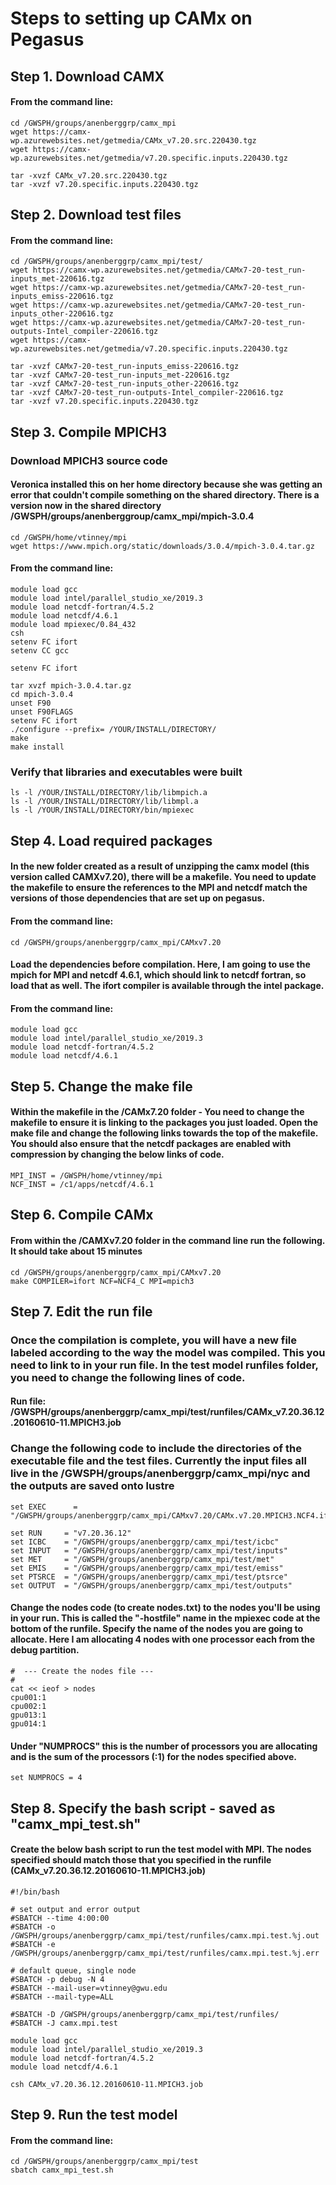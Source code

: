 # Steps to setting up CAMx on Pegasus							#

## Step 1. Download CAMX

#### From the command line:
	cd /GWSPH/groups/anenberggrp/camx_mpi
	wget https://camx-wp.azurewebsites.net/getmedia/CAMx_v7.20.src.220430.tgz
	wget https://camx-wp.azurewebsites.net/getmedia/v7.20.specific.inputs.220430.tgz

	tar -xvzf CAMx_v7.20.src.220430.tgz
	tar -xvzf v7.20.specific.inputs.220430.tgz

## Step 2. Download test files

#### From the command line:
	cd /GWSPH/groups/anenberggrp/camx_mpi/test/
	wget https://camx-wp.azurewebsites.net/getmedia/CAMx7-20-test_run-inputs_met-220616.tgz
	wget https://camx-wp.azurewebsites.net/getmedia/CAMx7-20-test_run-inputs_emiss-220616.tgz
	wget https://camx-wp.azurewebsites.net/getmedia/CAMx7-20-test_run-inputs_other-220616.tgz
	wget https://camx-wp.azurewebsites.net/getmedia/CAMx7-20-test_run-outputs-Intel_compiler-220616.tgz
	wget https://camx-wp.azurewebsites.net/getmedia/v7.20.specific.inputs.220430.tgz

	tar -xvzf CAMx7-20-test_run-inputs_emiss-220616.tgz
	tar -xvzf CAMx7-20-test_run-inputs_met-220616.tgz
	tar -xvzf CAMx7-20-test_run-inputs_other-220616.tgz
	tar -xvzf CAMx7-20-test_run-outputs-Intel_compiler-220616.tgz
	tar -xvzf v7.20.specific.inputs.220430.tgz

## Step 3. Compile MPICH3

### Download MPICH3 source code 

#### Veronica installed this on her home directory because she was getting an error that couldn't compile something on the shared directory. There is a version now in the shared directory /GWSPH/groups/anenberggroup/camx_mpi/mpich-3.0.4

	cd /GWSPH/home/vtinney/mpi
	wget https://www.mpich.org/static/downloads/3.0.4/mpich-3.0.4.tar.gz

#### From the command line:
	module load gcc
	module load intel/parallel_studio_xe/2019.3
	module load netcdf-fortran/4.5.2
	module load netcdf/4.6.1
	module load mpiexec/0.84_432
	csh
	setenv FC ifort
	setenv CC gcc

	setenv FC ifort
	
	tar xvzf mpich-3.0.4.tar.gz
	cd mpich-3.0.4
	unset F90
	unset F90FLAGS
	setenv FC ifort
	./configure --prefix= /YOUR/INSTALL/DIRECTORY/
	make
	make install

### Verify that libraries and executables were built

	ls -l /YOUR/INSTALL/DIRECTORY/lib/libmpich.a
	ls -l /YOUR/INSTALL/DIRECTORY/lib/libmpl.a
	ls -l /YOUR/INSTALL/DIRECTORY/bin/mpiexec


## Step 4. Load required packages

#### In the new folder created as a result of unzipping the camx model (this version called CAMXv7.20), there will be a makefile. You need to update the makefile to ensure the references to the MPI and netcdf match the versions of those dependencies that are set up on pegasus. 

#### From the command line:
	cd /GWSPH/groups/anenberggrp/camx_mpi/CAMxv7.20

#### Load the dependencies before compilation. Here, I am going to use the mpich for MPI and netcdf 4.6.1, which should link to netcdf fortran, so load that as well. The ifort compiler is available through the intel package.

#### From the command line:
	module load gcc
	module load intel/parallel_studio_xe/2019.3
	module load netcdf-fortran/4.5.2
	module load netcdf/4.6.1


## Step 5. Change the make file

#### Within the makefile in the /CAMx7.20 folder - You need to change the makefile to ensure it is linking to the packages you just loaded. Open the make file and change the following links towards the top of the makefile. You should also ensure that the netcdf packages are enabled with compression by changing the below links of code.

	MPI_INST = /GWSPH/home/vtinney/mpi
	NCF_INST = /c1/apps/netcdf/4.6.1

## Step 6. Compile CAMx
#### From within the /CAMXv7.20 folder in the command line run the following. It should take about 15 minutes

	cd /GWSPH/groups/anenberggrp/camx_mpi/CAMxv7.20
	make COMPILER=ifort NCF=NCF4_C MPI=mpich3

## Step 7. Edit the run file

### Once the compilation is complete, you will have a new file labeled according to the way the model was compiled. This you need to link to in your run file. In the test model runfiles folder, you need to change the following lines of code.

#### Run file: /GWSPH/groups/anenberggrp/camx_mpi/test/runfiles/CAMx_v7.20.36.12.20160610-11.MPICH3.job

### Change the following code to include the directories of the executable file and the test files. Currently the input files all live in the /GWSPH/groups/anenberggrp/camx_mpi/nyc and the outputs are saved onto lustre
	set EXEC      = "/GWSPH/groups/anenberggrp/camx_mpi/CAMxv7.20/CAMx.v7.20.MPICH3.NCF4.ifort"

	set RUN     = "v7.20.36.12"
	set ICBC    = "/GWSPH/groups/anenberggrp/camx_mpi/test/icbc"
	set INPUT   = "/GWSPH/groups/anenberggrp/camx_mpi/test/inputs"
	set MET     = "/GWSPH/groups/anenberggrp/camx_mpi/test/met"
	set EMIS    = "/GWSPH/groups/anenberggrp/camx_mpi/test/emiss"
	set PTSRCE  = "/GWSPH/groups/anenberggrp/camx_mpi/test/ptsrce"
	set OUTPUT  = "/GWSPH/groups/anenberggrp/camx_mpi/test/outputs"

#### Change the nodes code (to create nodes.txt) to the nodes you'll be using in your run. This is called the "-hostfile" name in the mpiexec code at the bottom of the runfile. Specify the name of the nodes you are going to allocate. Here I am allocating 4 nodes with one processor each from the debug partition.
	#  --- Create the nodes file ---
	#
	cat << ieof > nodes
	cpu001:1
	cpu002:1
	gpu013:1
	gpu014:1

#### Under "NUMPROCS" this is the number of processors you are allocating and is the sum of the processors (:1) for the nodes specified above.

	set NUMPROCS = 4


## Step 8. Specify the bash script - saved as "camx_mpi_test.sh"

#### Create the below bash script to run the test model with MPI. The nodes specified should match those that you specified in the runfile (CAMx_v7.20.36.12.20160610-11.MPICH3.job)

	#!/bin/bash

	# set output and error output
	#SBATCH --time 4:00:00
	#SBATCH -o /GWSPH/groups/anenberggrp/camx_mpi/test/runfiles/camx.mpi.test.%j.out
	#SBATCH -e /GWSPH/groups/anenberggrp/camx_mpi/test/runfiles/camx.mpi.test.%j.err

	# default queue, single node
	#SBATCH -p debug -N 4
	#SBATCH --mail-user=vtinney@gwu.edu
	#SBATCH --mail-type=ALL

	#SBATCH -D /GWSPH/groups/anenberggrp/camx_mpi/test/runfiles/
	#SBATCH -J camx.mpi.test

	module load gcc
	module load intel/parallel_studio_xe/2019.3
	module load netcdf-fortran/4.5.2
	module load netcdf/4.6.1

	csh CAMx_v7.20.36.12.20160610-11.MPICH3.job

## Step 9. Run the test model

#### From the command line:

	cd /GWSPH/groups/anenberggrp/camx_mpi/test
	sbatch camx_mpi_test.sh

